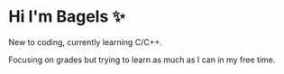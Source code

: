 # Hi I'm Bagels ✨

New to coding, currently learning C/C++.

Focusing on grades but trying to learn as much as I can in my free time.
